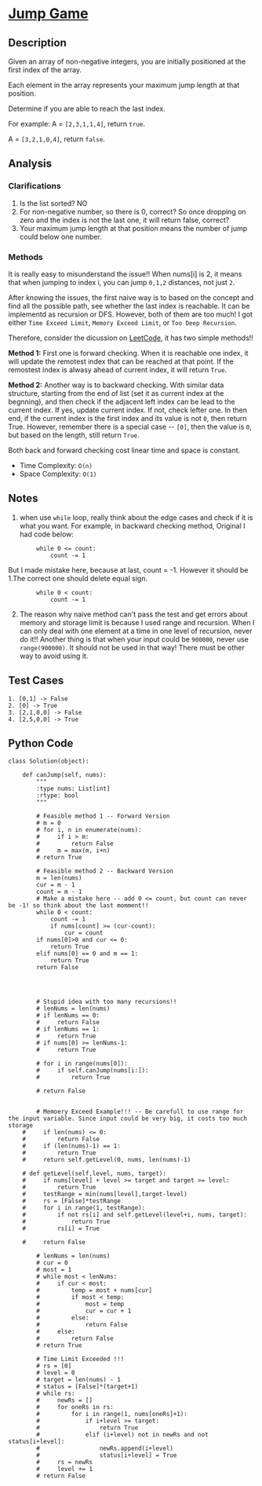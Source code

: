 # [Jump Game](https://leetcode.com/problems/jump-game/)

## Description
Given an array of non-negative integers, you are initially positioned at the first index of the array.

Each element in the array represents your maximum jump length at that position.

Determine if you are able to reach the last index.

For example:
A = `[2,3,1,1,4]`, return `true`.

A = `[3,2,1,0,4]`, return `false`.
## Analysis
### Clarifications
1. Is the list sorted? NO
2. For non-negative number, so there is 0, correct? So once dropping on zero and the index is not the last one, it will return false, correct?
3. Your maximum jump length at that position means the number of jump could below one number.

### Methods
It is really easy to misunderstand the issue!! When nums[i] is 2, it means that when jumping to index i, you can jump `0,1,2` distances, not just `2`.

After knowing the issues, the first naive way is to based on the concept and find all the possible path, see whether the last index is reachable. It can be implementd as recursion or DFS. However, both of them are too much! I got either `Time Exceed Limit`, `Memory Exceed Limit`, or `Too Deep Recursion`.

Therefore, consider the dicussion on [LeetCode](https://leetcode.com/discuss/41420/1-6-lines-o-n-time-o-1-space), it has two simple methods!!

**Method 1:** First one is forward checking. When it is reachable one index, it will update the remotest index that can be reached at that point. If the remostest index is alwasy ahead of current index, it will return `True`.

**Method 2:** Another way is to backward checking. With similar data structure, starting from the end of list (set it as current index at the begnning), and then check if the adjacent left index can be lead to the current index. If yes, update current index.  If not, check lefter one.  In then end, if the current index is the first index and its value is not `0`, then return True. However, remember there is a special case -- `[0]`, then the value is `0`, but based on the length, still return `True`.

Both back and forward checking cost linear time and space is constant.

* Time Complexity: `O(n)`
* Space Complexity: `O(1)`

## Notes
1. when use `while` loop, really think about the edge cases and check if it is what you want. For example, in backward checking method, Original I had code below:

~~~
        while 0 <= count:
            count -= 1
~~~

But I made mistake here, because at last, count = -1. However it should be 1.The correct one should delete equal sign.

~~~
        while 0 < count:
            count -= 1
~~~


2. The reason why naive method can't pass the test and get errors about memory and storage limit is because I used range and recursion. When I can only deal with one element at a time in one level of recursion, never do it!! Another thing is that when your input could be `900000`, never use `range(900000)`. It should not be used in that way! There must be other way to avoid using it.

## Test Cases
~~~
1. [0,1] -> False
2. [0] -> True
3. [2,1,0,0] -> False
4. [2,5,0,0] -> True 
~~~

## Python Code
~~~
class Solution(object):
    
    def canJump(self, nums):
        """
        :type nums: List[int]
        :rtype: bool
        """
        
        # Feasible method 1 -- Forward Version
        # m = 0
        # for i, n in enumerate(nums):
        #     if i > m:
        #         return False
        #     m = max(m, i+n)
        # return True
        
        # Feasible method 2 -- Backward Version
        m = len(nums)
        cur = m - 1
        count = m - 1
        # Make a mistake here -- add 0 <= count, but count can never be -1! so think about the last momment!!
        while 0 < count:
            count -= 1
            if nums[count] >= (cur-count):
                cur = count
        if nums[0]>0 and cur <= 0:
            return True
        elif nums[0] == 0 and m == 1:
            return True
        return False        
        
        
        
        
        # Stupid idea with too many recursions!!
        # lenNums = len(nums)
        # if lenNums == 0:
        #     return False
        # if lenNums == 1:
        #     return True
        # if nums[0] >= lenNums-1:
        #     return True
        
        # for i in range(nums[0]):
        #     if self.canJump(nums[i:]):
        #         return True
                
        # return False
        
        
        # Memoery Exceed Example!!! -- Be carefull to use range for the input variable. Since input could be very big, it costs too much storage
    #     if len(nums) <= 0:
    #         return False
    #     if (len(nums)-1) == 1:
    #         return True
    #     return self.getLevel(0, nums, len(nums)-1)
        
    # def getLevel(self,level, nums, target):
    #     if nums[level] + level >= target and target >= level:
    #         return True
    #     testRange = min(nums[level],target-level)
    #     rs = [False]*testRange
    #     for i in range(1, testRange):
    #         if not rs[i] and self.getLevel(level+i, nums, target):
    #             return True
    #         rs[i] = True
                
    #     return False
    
        # lenNums = len(nums)
        # cur = 0
        # most = 1
        # while most < lenNums:
        #     if cur < most:
        #         temp = most + nums[cur]
        #         if most < temp:
        #             most = temp
        #             cur = cur + 1
        #         else:
        #             return False
        #     else:
        #         return False
        # return True
        
        # Time Limit Exceeded !!!
        # rs = [0]
        # level = 0 
        # target = len(nums) - 1
        # status = [False]*(target+1)
        # while rs:
        #     newRs = []
        #     for oneRs in rs:
        #         for i in range(1, nums[oneRs]+1):
        #             if i+level >= target:
        #                 return True
        #             elif (i+level) not in newRs and not status[i+level]:
        #                 newRs.append(i+level)
        #                 status[i+level] = True
        #     rs = newRs
        #     level += 1
        # return False
~~~